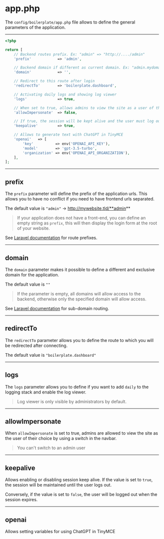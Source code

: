 # app.php

The `config/boilerplate/app.php` file allows to define the general parameters of the application.

---

```php
<?php

return [
    // Backend routes prefix. Ex: "admin" => "http://..../admin"
    'prefix'            => 'admin',

    // Backend domain if different as current domain. Ex: "admin.mydomain.tld"
    'domain'            => '',

    // Redirect to this route after login
    'redirectTo'        => 'boilerplate.dashboard',

    // Activating daily logs and showing log viewer
    'logs'              => true,

    // When set to true, allows admins to view the site as a user of their choice
    'allowImpersonate'  => false,

    // If true, the session will be kept alive and the user must log out
    'keepalive'         => true,

    // Allows to generate text with ChatGPT in TinyMCE
    'openai'   => [
        'key'          => env('OPENAI_API_KEY'),
        'model'        => 'gpt-3.5-turbo',
        'organization' => env('OPENAI_API_ORGANIZATION'),
    ],
];

```
---

## prefix

The `prefix` parameter will define the prefix of the application urls. This allows you to have no conflict if you need
to have frontend urls separated.

The default value is `"admin"` &rarr; http://mywebsite.tld/**admin**

> If your application does not have a front-end, you can define an empty string as `prefix`, this will then display the
login form at the root of your website.

See [Laravel documentation](https://laravel.com/docs/master/routing#route-group-prefixes) for route prefixes.

---

## domain

The `domain` parameter makes it possible to define a different and exclusive domain for the application.

The default value is `""`

> If the parameter is empty, all domains will allow access to the backend, otherwise only the specified domain will allow
access.

See [Laravel documentation](https://laravel.com/docs/master/routing#route-group-sub-domain-routing) for sub-domain
routing.

---

## redirectTo

The `redirectTo` parameter allows you to define the route to which you will be redirected after connecting.

The default value is `"boilerplate.dashboard"`

---

## logs

The `logs` parameter allows you to define if you want to add `daily` to the logging stack and enable the log viewer.

<blockquote>
Log viewer is only visible by administrators by default.
</blockquote>

---

## allowImpersonate

When `allowImpersonate` is set to true, admins are allowed to view the site as the user of their choice by using a
switch in the navbar.

> You can't switch to an admin user

---

## keepalive

Allows enabling or disabling session keep alive. If the value is set to `true`, the session will be maintained until the user logs out.

Conversely, if the value is set to `false`, the user will be logged out when the session expires.

---

## openai

Allows setting variables for using ChatGPT in TinyMCE